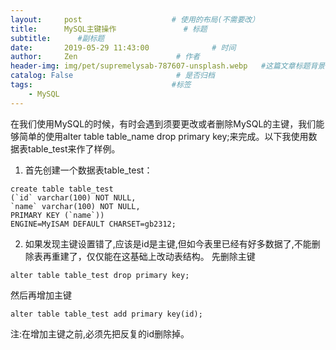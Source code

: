 ```yaml
---
layout:     post                    # 使用的布局(不需要改）
title:      MySQL主键操作               # 标题
subtitle:      #副标题
date:       2019-05-29 11:43:00              # 时间
author:     Zen                      # 作者
header-img: img/pet/supremelysab-787607-unsplash.webp   #这篇文章标题背景图片
catalog: False                       # 是否归档
tags:                               #标签
    - MySQL
---
```


在我们使用MySQL的时候，有时会遇到须要更改或者删除MySQL的主键，我们能够简单的使用alter table table_name drop primary key;来完成。以下我使用数据表table_test来作了样例。
1. 首先创建一个数据表table_test：
```
create table table_test
(`id` varchar(100) NOT NULL,
`name` varchar(100) NOT NULL,
PRIMARY KEY (`name`))
ENGINE=MyISAM DEFAULT CHARSET=gb2312;
```
2. 如果发现主键设置错了,应该是id是主键,但如今表里已经有好多数据了,不能删除表再重建了，仅仅能在这基础上改动表结构。
先删除主键

`alter table table_test drop primary key;`

然后再增加主键

`alter table table_test add primary key(id);`

注:在增加主键之前,必须先把反复的id删除掉。
